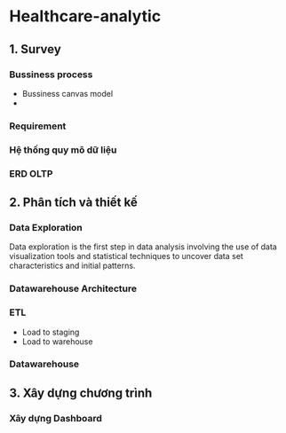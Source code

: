 ﻿# Healthcare-analytic

 ## 1. Survey
 ### Bussiness process
- Bussiness canvas model
- 
 ### Requirement
 ### Hệ thống quy mô dữ liệu
 ### ERD OLTP

 ## 2. Phân tích và thiết kế
 ### Data Exploration
 Data exploration is the first step in data analysis involving the use of data visualization tools and statistical techniques to uncover data set characteristics and initial patterns.
 ### Datawarehouse Architecture
 
 ### ETL
 - Load to staging
 - Load to warehouse
 
 ### Datawarehouse

 ## 3. Xây dựng chương trình
 
 ### Xây dựng Dashboard
